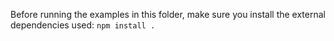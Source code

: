 Before running the examples in this folder, make sure you install the external dependencies used: `npm install .`
